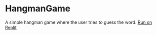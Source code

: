 # HangmanGame
A simple hangman game where the user tries to guess the word.
[Run on Replit](https://replit.com/@snesitivity/SophiaFinalProject)
